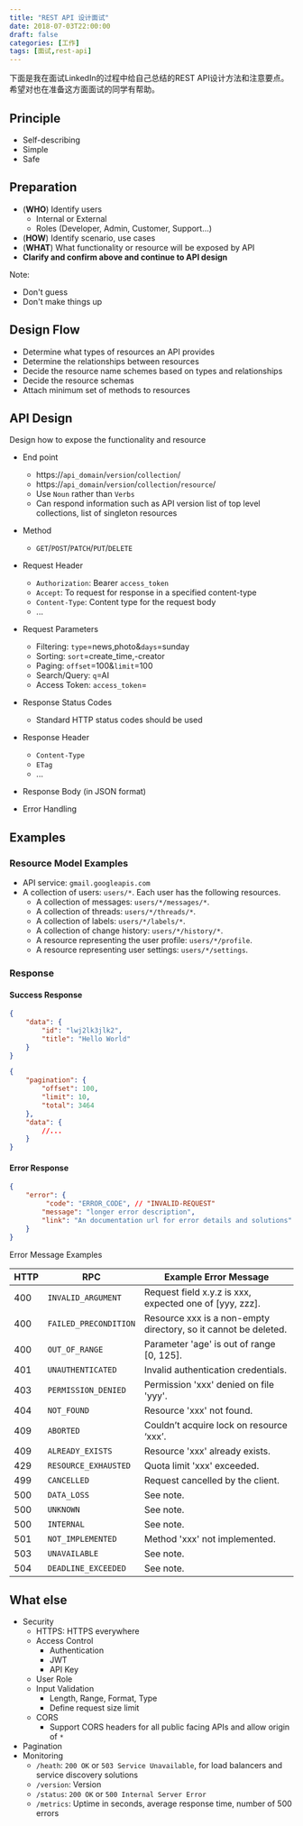```yaml
---
title: "REST API 设计面试"
date: 2018-07-03T22:00:00
draft: false
categories: [工作]
tags: [面试,rest-api]
---
```


下面是我在面试LinkedIn的过程中给自己总结的REST API设计方法和注意要点。希望对也在准备这方面面试的同学有帮助。

## Principle

- Self-describing
- Simple
- Safe

## Preparation

- (**WHO**) Identify users
    - Internal or External
    - Roles (Developer, Admin, Customer, Support...)
- (**HOW**) Identify scenario, use cases
- (**WHAT**) What functionality or resource will be exposed by API
- **Clarify and confirm above and continue to API design**

Note:

- Don't guess
- Don't make things up

## Design Flow

- Determine what types of resources an API provides
- Determine the relationships between resources
- Decide the resource name schemes based on types and relationships
- Decide the resource schemas
- Attach minimum set of methods to resources

## API Design

Design how to expose the functionality and resource

- End point

    - https://`api_domain`/`version`/`collection`/
    - https://`api_domain`/`version`/`collection`/`resource`/
    - Use `Noun` rather than `Verbs`
    - Can respond information such as API version list of top level collections, list of singleton resources

- Method

    - `GET`/`POST`/`PATCH`/`PUT`/`DELETE`

- Request Header

    - `Authorization`: Bearer `access_token`
    - `Accept`: To request for response in a specified content-type
    - `Content-Type`: Content type for the request body
    - ...

- Request Parameters

    - Filtering: `type`=news,photo&`days`=sunday
    - Sorting: `sort`=create_time,-creator
    - Paging: `offset`=100&`limit`=100
    - Search/Query: `q`=AI
    - Access Token: `access_token`=

- Response Status Codes

    - Standard HTTP status codes should be used

- Response Header

    - `Content-Type`
    - `ETag`
    - ...

- Response Body (in JSON format)

- Error Handling

## Examples

### Resource Model Examples

- API service: `gmail.googleapis.com`
- A collection of users: `users/*`. Each user has the following resources.
    - A collection of messages: `users/*/messages/*`.
    - A collection of threads: `users/*/threads/*`.
    - A collection of labels: `users/*/labels/*`.
    - A collection of change history: `users/*/history/*`.
    - A resource representing the user profile: `users/*/profile`.
    - A resource representing user settings: `users/*/settings`.

### Response

#### Success Response

```json
{
    "data": {
        "id": "lwj2lk3jlk2",
        "title": "Hello World"
    }
}
```

```json
{
    "pagination": {
        "offset": 100,
        "limit": 10,
        "total": 3464
    },
    "data": {
        //...
    }
}
```

#### Error Response

```json
{
    "error": {
         "code": "ERROR_CODE", // "INVALID-REQUEST"
        "message": "longer error description",
        "link": "An documentation url for error details and solutions"
    }
}
```

Error Message Examples

| HTTP | RPC                   | Example Error Message                                        |
| ---- | --------------------- | ------------------------------------------------------------ |
| 400  | `INVALID_ARGUMENT`    | Request field x.y.z is xxx, expected one of [yyy, zzz].      |
| 400  | `FAILED_PRECONDITION` | Resource xxx is a non-empty directory, so it cannot be deleted. |
| 400  | `OUT_OF_RANGE`        | Parameter 'age' is out of range [0, 125].                    |
| 401  | `UNAUTHENTICATED`     | Invalid authentication credentials.                          |
| 403  | `PERMISSION_DENIED`   | Permission 'xxx' denied on file 'yyy'.                       |
| 404  | `NOT_FOUND`           | Resource 'xxx' not found.                                    |
| 409  | `ABORTED`             | Couldn’t acquire lock on resource ‘xxx’.                     |
| 409  | `ALREADY_EXISTS`      | Resource 'xxx' already exists.                               |
| 429  | `RESOURCE_EXHAUSTED`  | Quota limit 'xxx' exceeded.                                  |
| 499  | `CANCELLED`           | Request cancelled by the client.                             |
| 500  | `DATA_LOSS`           | See note.                                                    |
| 500  | `UNKNOWN`             | See note.                                                    |
| 500  | `INTERNAL`            | See note.                                                    |
| 501  | `NOT_IMPLEMENTED`     | Method 'xxx' not implemented.                                |
| 503  | `UNAVAILABLE`         | See note.                                                    |
| 504  | `DEADLINE_EXCEEDED`   | See note.                                                    |

## What else

- Security
    - HTTPS: HTTPS everywhere
    - Access Control
        - Authentication
        - JWT
        - API Key
    - User Role
    - Input Validation
        - Length, Range, Format, Type
        - Define request size limit
    - CORS
        - Support CORS headers for all public facing APIs and allow origin of `*`
- Pagination
- Monitoring
    - `/heath`: `200 OK` or `503 Service Unavailable`, for load balancers and service discovery solutions
    - `/version`: Version
    - `/status`: `200 OK` or `500 Internal Server Error`
    - `/metrics`: Uptime in seconds, average response time, number of 500 errors